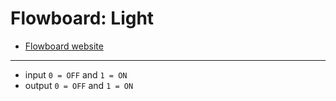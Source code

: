 # Flowboard: Light

- [Flowboard website](https://www.totaljs.com/flowboard/)

---

- input `0 = OFF` and `1 = ON`
- output `0 = OFF` and `1 = ON`